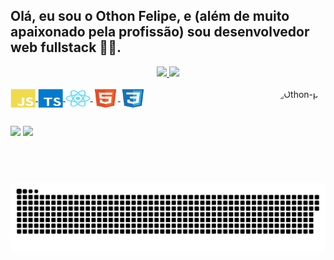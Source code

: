 ## Olá, eu sou o Othon Felipe, e (além de muito apaixonado pela profissão) sou desenvolvedor web fullstack 🧑‍💻.
<div align="center">
  <a href="https://github.com/othonet">
  <img height="180em" src="https://github-readme-stats.vercel.app/api?username=othonet&show_icons=true&theme=dracula&include_all_commits=true&count_private=true"/>
  <img height="180em" src="https://github-readme-stats.vercel.app/api/top-langs/?username=othonet&layout=compact&langs_count=7&theme=dracula"/>
</div>
<div style="display: inline_block"><br>
  <img align="center" alt="Othon-Js" height="30" width="40" src="https://raw.githubusercontent.com/devicons/devicon/master/icons/javascript/javascript-plain.svg">
  <img align="center" alt="Othon-Ts" height="30" width="40" src="https://raw.githubusercontent.com/devicons/devicon/master/icons/typescript/typescript-plain.svg">
  <img align="center" alt="Othon-React" height="30" width="40" src="https://raw.githubusercontent.com/devicons/devicon/master/icons/react/react-original.svg">
  <img align="center" alt="Othon-HTML" height="30" width="40" src="https://raw.githubusercontent.com/devicons/devicon/master/icons/html5/html5-original.svg">
  <img align="center" alt="Othon-CSS" height="30" width="40" src="https://raw.githubusercontent.com/devicons/devicon/master/icons/css3/css3-original.svg">
  <img align="right" alt="Othon-pic" height="150" style="border-radius:50px;" src="https://avatars.githubusercontent.com/u/58792613?v=4">
</div>
  
  ##
 
<div> 
  <a href = "mailto:ofbsantos@gmail.com"><img src="https://img.shields.io/badge/-Gmail-%23333?style=for-the-badge&logo=gmail&logoColor=white" target="_blank"></a>
  <a href="https://www.linkedin.com/in/ofbsantos" target="_blank"><img src="https://img.shields.io/badge/-LinkedIn-%230077B5?style=for-the-badge&logo=linkedin&logoColor=white" target="_blank"></a> 
 
  ![Snake animation](https://github.com/othonet/othonet/blob/output/github-contribution-grid-snake.svg)
 
</div>
